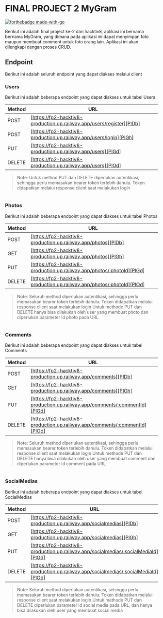 # FINAL PROJECT 2 MyGram

[![forthebadge made-with-go](http://ForTheBadge.com/images/badges/made-with-go.svg)](https://go.dev/)


Berikut ini adalah final project ke-2 dari hacktiv8, aplikasi ini bernama bernama MyGram, yang dimana pada aplikasi ini  dapat menyimpan foto maupun membuat comment untuk foto orang lain. Aplikasi ini akan dilengkapi dengan proses CRUD.

## Endpoint
Berikut ini adalah seluruh endpoint yang dapat diakses melalui client

### Users
 
 Berikut ini adalah beberapa endpoint yang dapat diakses untuk tabel Users
 
 | Method | URL |
| ------ | ------ |
| POST | [https://fp2-hacktiv8-production.up.railway.app/users/register][PlDb] |
| POST | [https://fp2-hacktiv8-production.up.railway.app/users/login][PlGh] |
| PUT | [https://fp2-hacktiv8-production.up.railway.app/users][PlGd] |
| DELETE | [https://fp2-hacktiv8-production.up.railway.app/users][PlOd] |

> Note: Untuk method PUT dan DELETE diperlukan autentikasi, sehingga perlu memasukan bearer token terlebih dahulu. Token didapatkan melalui response client saat melakukan login

#

### Photos
  Berikut ini adalah beberapa endpoint yang dapat diakses untuk tabel Photos

 | Method | URL |
| ------ | ------ |
| POST | [https://fp2-hacktiv8-production.up.railway.app/photos][PlDb] |
| GET | [https://fp2-hacktiv8-production.up.railway.app/photos][PlGh] |
| PUT | [https://fp2-hacktiv8-production.up.railway.app/photos/:photoId][PlGd] |
| DELETE | [https://fp2-hacktiv8-production.up.railway.app/photos/:photoId][PlOd] |
> Note: Seluruh method diperlukan autentikasi, sehingga perlu memasukan bearer token terlebih dahulu. Token didapatkan melalui response client saat melakukan login.Untuk methode PUT dan DELETE hanya bisa dilakukan oleh user yang membuat photo dan diperlukan parameter Id photo pada URL

#

### Comments
  Berikut ini adalah beberapa endpoint yang dapat diakses untuk tabel Comments

 | Method | URL |
| ------ | ------ |
| POST | [https://fp2-hacktiv8-production.up.railway.app/comments][PlDb] |
| GET | [https://fp2-hacktiv8-production.up.railway.app/comments][PlGh] |
| PUT | [https://fp2-hacktiv8-production.up.railway.app/comments/:commentId][PlGd] |
| DELETE | [https://fp2-hacktiv8-production.up.railway.app/comments/:commentId][PlOd] |
> Note: Seluruh method diperlukan autentikasi, sehingga perlu memasukan bearer token terlebih dahulu. Token didapatkan melalui response client saat melakukan login.Untuk methode PUT dan DELETE hanya bisa dilakukan oleh user yang membuat comment dan diperlukan parameter Id comment pada URL 

#

 ### SocialMedias
  Berikut ini adalah beberapa endpoint yang dapat diakses untuk tabel SocialMedias

 | Method | URL |
| ------ | ------ |
| POST | [https://fp2-hacktiv8-production.up.railway.app/socialmedias][PlDb] |
| GET | [https://fp2-hacktiv8-production.up.railway.app/socialmedias][PlGh] |
| PUT | [https://fp2-hacktiv8-production.up.railway.app/socialmedias/:socialMediaId][PlGd] |
| DELETE | [https://fp2-hacktiv8-production.up.railway.app/socialmedias/:socialMediaId][PlOd] |

> Note: Seluruh method diperlukan autentikasi, sehingga perlu memasukan bearer token terlebih dahulu. Token didapatkan melalui response client saat melakukan login.Untuk methode PUT dan DELETE diperlukan parameter Id social media pada URL, dan hanya bisa dilakukan oleh user yang membuat social media
